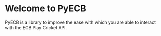 # Welcome to PyECB

PyECB is a library to improve the ease with which you are able to interact with
the ECB Play Cricket API.

